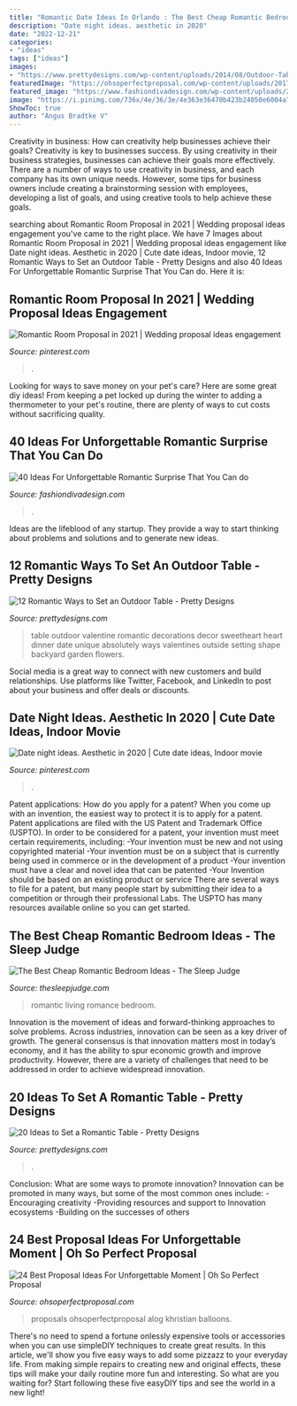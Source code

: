 ```yaml
---
title: "Romantic Date Ideas In Orlando : The Best Cheap Romantic Bedroom Ideas"
description: "Date night ideas. aesthetic in 2020"
date: "2022-12-21"
categories:
- "ideas"
tags: ["ideas"]
images:
- "https://www.prettydesigns.com/wp-content/uploads/2014/08/Outdoor-Table-Heart-Shape-Design.jpg"
featuredImage: "https://ohsoperfectproposal.com/wp-content/uploads/2017/09/best-proposal-ideas-man-propose-a-woman-flowers-chuyphoto-via-instagram.jpg"
featured_image: "https://www.fashiondivadesign.com/wp-content/uploads/2013/03/Ideas-For-Unforgettable-Romantic-Surprise-1.jpg"
image: "https://i.pinimg.com/736x/4e/36/3e/4e363e36470b423b24050e6004a7ea09.jpg"
ShowToc: true
author: "Angus Bradtke V"
---
```



Creativity in business: How can creativity help businesses achieve their goals?
Creativity is key to businesses success. By using creativity in their business strategies, businesses can achieve their goals more effectively. There are a number of ways to use creativity in business, and each company has its own unique needs. However, some tips for business owners include creating a brainstorming session with employees, developing a list of goals, and using creative tools to help achieve these goals.

	

		
searching about Romantic Room Proposal in 2021 | Wedding proposal ideas engagement you've came to the right place. We have 7 Images about Romantic Room Proposal in 2021 | Wedding proposal ideas engagement like Date night ideas. Aesthetic in 2020 | Cute date ideas, Indoor movie, 12 Romantic Ways to Set an Outdoor Table - Pretty Designs and also 40 Ideas For Unforgettable Romantic Surprise That You Can do. Here it is:
		
    
## Romantic Room Proposal In 2021 | Wedding Proposal Ideas Engagement

<img loading=lazy src="https://i.pinimg.com/736x/4e/36/3e/4e363e36470b423b24050e6004a7ea09.jpg" onerror="this.onerror=null;this.src='https://tse3.mm.bing.net/th?id=OIP.6Bj0umooY1fkEpRX0XeT7wHaNK&amp;pid=15.1';" alt="Romantic Room Proposal in 2021 | Wedding proposal ideas engagement">

_Source: pinterest.com_

>. 

	

Looking for ways to save money on your pet's care? Here are some great diy ideas! From keeping a pet locked up during the winter to adding a thermometer to your pet's routine, there are plenty of ways to cut costs without sacrificing quality.

    
## 40 Ideas For Unforgettable Romantic Surprise That You Can Do

<img loading=lazy src="https://www.fashiondivadesign.com/wp-content/uploads/2013/03/Ideas-For-Unforgettable-Romantic-Surprise-1.jpg" onerror="this.onerror=null;this.src='https://tse2.mm.bing.net/th?id=OIP.CCGFFlnQ695msFeMEEa1oQHaEK&amp;pid=15.1';" alt="40 Ideas For Unforgettable Romantic Surprise That You Can do">

_Source: fashiondivadesign.com_

>. 

	

Ideas are the lifeblood of any startup. They provide a way to start thinking about problems and solutions and to generate new ideas.

    
## 12 Romantic Ways To Set An Outdoor Table - Pretty Designs

<img loading=lazy src="https://www.prettydesigns.com/wp-content/uploads/2014/08/Outdoor-Table-Heart-Shape-Design.jpg" onerror="this.onerror=null;this.src='https://tse4.mm.bing.net/th?id=OIP.WVH6wwXNT3r6GFA6j5WBygHaLH&amp;pid=15.1';" alt="12 Romantic Ways to Set an Outdoor Table - Pretty Designs">

_Source: prettydesigns.com_

>table outdoor valentine romantic decorations decor sweetheart heart dinner date unique absolutely ways valentines outside setting shape backyard garden flowers. 

	

Social media is a great way to connect with new customers and build relationships. Use platforms like Twitter, Facebook, and LinkedIn to post about your business and offer deals or discounts.

    
## Date Night Ideas. Aesthetic In 2020 | Cute Date Ideas, Indoor Movie

<img loading=lazy src="https://i.pinimg.com/736x/2b/73/70/2b737080243e752400103ab081de50b8.jpg" onerror="this.onerror=null;this.src='https://tse3.mm.bing.net/th?id=OIP.WFoj6ez-qXMHk_lWGf3vKwHaJ3&amp;pid=15.1';" alt="Date night ideas. Aesthetic in 2020 | Cute date ideas, Indoor movie">

_Source: pinterest.com_

>. 

	

Patent applications: How do you apply for a patent?
When you come up with an invention, the easiest way to protect it is to apply for a patent. Patent applications are filed with the US Patent and Trademark Office (USPTO). In order to be considered for a patent, your invention must meet certain requirements, including: 
-Your invention must be new and not using copyrighted material
-Your invention must be on a subject that is currently being used in commerce or in the development of a product
-Your invention must have a clear and novel idea that can be patented
-Your Invention should be based on an existing product or service There are several ways to file for a patent, but many people start by submitting their idea to a competition or through their professional Labs. The USPTO has many resources available online so you can get started.

    
## The Best Cheap Romantic Bedroom Ideas - The Sleep Judge

<img loading=lazy src="https://www.thesleepjudge.com/wp-content/uploads/2018/09/Living-Room-Romance.jpg" onerror="this.onerror=null;this.src='https://tse3.mm.bing.net/th?id=OIP.zUFtcBjo5AOP_mBGImgODQHaLw&amp;pid=15.1';" alt="The Best Cheap Romantic Bedroom Ideas - The Sleep Judge">

_Source: thesleepjudge.com_

>romantic living romance bedroom. 

	

Innovation is the movement of ideas and forward-thinking approaches to solve problems. Across industries, innovation can be seen as a key driver of growth. The general consensus is that innovation matters most in today’s economy, and it has the ability to spur economic growth and improve productivity. However, there are a variety of challenges that need to be addressed in order to achieve widespread innovation.

    
## 20 Ideas To Set A Romantic Table - Pretty Designs

<img loading=lazy src="http://www.prettydesigns.com/wp-content/uploads/2015/08/20-ideas-to-set-a-romantic-table2.jpg" onerror="this.onerror=null;this.src='https://tse3.mm.bing.net/th?id=OIP.bCMd6JurzUeKA9oXwDmIIAAAAA&amp;pid=15.1';" alt="20 Ideas to Set a Romantic Table - Pretty Designs">

_Source: prettydesigns.com_

>. 

	

Conclusion: What are some ways to promote innovation?
Innovation can be promoted in many ways, but some of the most common ones include: 
-Encouraging creativity 
-Providing resources and support to Innovation ecosystems 
-Building on the successes of others

    
## 24 Best Proposal Ideas For Unforgettable Moment | Oh So Perfect Proposal

<img loading=lazy src="https://ohsoperfectproposal.com/wp-content/uploads/2017/09/best-proposal-ideas-man-propose-a-woman-flowers-chuyphoto-via-instagram.jpg" onerror="this.onerror=null;this.src='https://tse1.mm.bing.net/th?id=OIP.emJpw2XHuOq6KNjwIqA_JAHaLG&amp;pid=15.1';" alt="24 Best Proposal Ideas For Unforgettable Moment | Oh So Perfect Proposal">

_Source: ohsoperfectproposal.com_

>proposals ohsoperfectproposal alog khristian balloons. 

	

There's no need to spend a fortune onlessly expensive tools or accessories when you can use simpleDIY techniques to create great results. In this article, we'll show you five easy ways to add some pizzazz to your everyday life. From making simple repairs to creating new and original effects, these tips will make your daily routine more fun and interesting. So what are you waiting for? Start following these five easyDIY tips and see the world in a new light!

